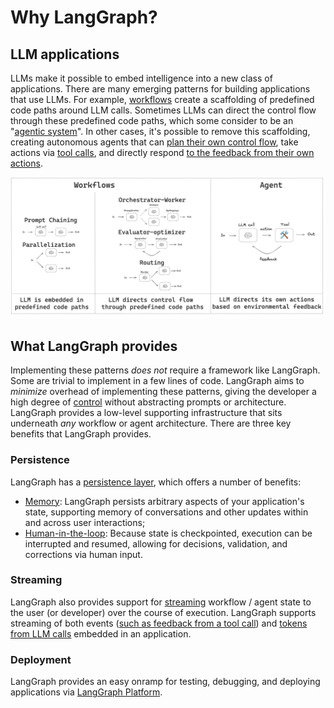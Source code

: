 # Why LangGraph?

## LLM applications

LLMs make it possible to embed intelligence into a new class of applications. There are many emerging patterns for building applications that use LLMs. For example, [workflows](https://www.anthropic.com/research/building-effective-agents) create a scaffolding of predefined code paths around LLM calls. Sometimes LLMs can direct the control flow through these predefined code paths, which some consider to be an "[agentic system](https://www.anthropic.com/research/building-effective-agents)". In other cases, it's possible to remove this scaffolding, creating autonomous agents that can [plan their own control flow](https://huyenchip.com/2025/01/07/agents.html), take actions via [tool calls](https://python.langchain.com/docs/concepts/tool_calling/), and directly respond [to the feedback from their own actions](https://research.google/blog/react-synergizing-reasoning-and-acting-in-language-models/).

![Agent Workflow](img/agent_workflow.png)

## What LangGraph provides

Implementing these patterns *does not* require a framework like LangGraph. Some are trivial to implement in a few lines of code. LangGraph aims to *minimize* overhead of implementing these patterns, giving the developer a high degree of [control](../how-tos/index.md#controllability) without abstracting prompts or architecture. LangGraph provides a low-level supporting infrastructure that sits underneath *any* workflow or agent architecture. There are three key benefits that LangGraph provides.

### Persistence

LangGraph has a [persistence layer](https://langchain-ai.github.io/langgraph/concepts/persistence/), which offers a number of benefits:

- [Memory](https://langchain-ai.github.io/langgraph/concepts/memory/): LangGraph persists arbitrary aspects of your application's state, supporting memory of conversations and other updates within and across user interactions;
- [Human-in-the-loop](https://langchain-ai.github.io/langgraph/concepts/human_in_the_loop/): Because state is checkpointed, execution can be interrupted and resumed, allowing for decisions, validation, and corrections via human input.

### Streaming

LangGraph also provides support for [streaming](../how-tos/index.md#streaming) workflow / agent state to the user (or developer) over the course of execution. LangGraph supports streaming of both events ([such as feedback from a tool call](../how-tos/stream-updates.ipynb)) and [tokens from LLM calls](../how-tos/streaming-tokens.ipynb) embedded in an application.

### Deployment

LangGraph provides an easy onramp for testing, debugging, and deploying applications via [LangGraph Platform](https://langchain-ai.github.io/langgraph/concepts/langgraph_platform/).
